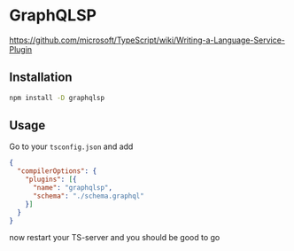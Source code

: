 # GraphQLSP

https://github.com/microsoft/TypeScript/wiki/Writing-a-Language-Service-Plugin

## Installation

```sh
npm install -D graphqlsp
```

## Usage

Go to your `tsconfig.json` and add

```json
{
  "compilerOptions": {
    "plugins": [{
      "name": "graphqlsp",
      "schema": "./schema.graphql"
    }]
  }
}
```

now restart your TS-server and you should be good to go
